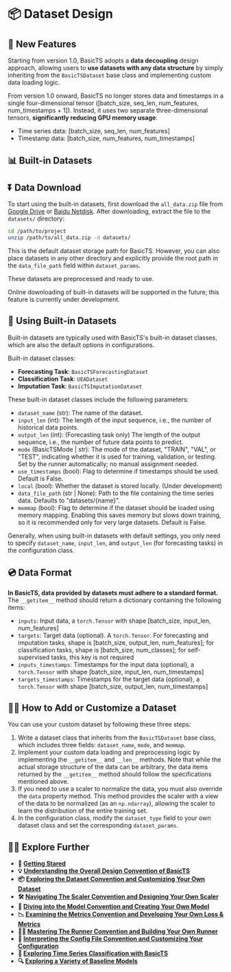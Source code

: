 # 📦 Dataset Design

## 🎸 New Features

Starting from version 1.0, BasicTS adopts a **data decoupling** design approach, allowing users to **use datasets with any data structure** by simply inheriting from the `BasicTSDataset` base class and implementing custom data loading logic.

From version 1.0 onward, BasicTS no longer stores data and timestamps in a single four-dimensional tensor (\[batch_size, seq_len, num_features, num_timestamps + 1\]). Instead, it uses two separate three-dimensional tensors, **significantly reducing GPU memory usage**:
- Time series data: \[batch_size, seq_len, num_features\]
- Timestamp data: \[batch_size, num_features, num_timestamps\]

## 📊 Built-in Datasets

## ⏬ Data Download

To start using the built-in datasets, first download the `all_data.zip` file from [Google Drive](https://drive.google.com/file/d/1m8jh1z4VNMgQ49DRwywyvYYgs3G5WBsB/view?usp=sharing) or [Baidu Netdisk](https://pan.baidu.com/s/1UcZCCKPCeS7mHSnCO4-COA?pwd=j9ev). After downloading, extract the file to the `datasets/` directory:

```bash
cd /path/to/project
unzip /path/to/all_data.zip -d datasets/
```

This is the default dataset storage path for BasicTS. However, you can also place datasets in any other directory and explicitly provide the root path in the `data_file_path` field within `dataset_params`.

These datasets are preprocessed and ready to use.

Online downloading of built-in datasets will be supported in the future; this feature is currently under development.

## 🔬 Using Built-in Datasets

Built-in datasets are typically used with BasicTS's built-in dataset classes, which are also the default options in configurations.

Built-in dataset classes:
- **Forecasting Task**: `BasicTSForecastingDataset`
- **Classification Task**: `UEADataset`
- **Imputation Task**: `BasicTSImputationDataset`

These built-in dataset classes include the following parameters:
- `dataset_name` (str): The name of the dataset.
- `input_len` (int): The length of the input sequence, i.e., the number of historical data points.
- `output_len` (int): (Forecasting task only) The length of the output sequence, i.e., the number of future data points to predict.
- `mode` (BasicTSMode | str): The mode of the dataset, "TRAIN", "VAL", or "TEST", indicating whether it is used for training, validation, or testing. Set by the runner automatically; no manual assignment needed.
- `use_timestamps` (bool): Flag to determine if timestamps should be used. Default is False.
- `local` (bool): Whether the dataset is stored locally. (Under development)
- `data_file_path` (str | None): Path to the file containing the time series data. Defaults to "datasets/{name}".
- `memmap` (bool): Flag to determine if the dataset should be loaded using memory mapping. Enabling this saves memory but slows down training, so it is recommended only for very large datasets. Default is False.

Generally, when using built-in datasets with default settings, you only need to specify `dataset_name`, `input_len`, and `output_len` (for forecasting tasks) in the configuration class.

## 💿 Data Format

**In BasicTS, data provided by datasets must adhere to a standard format.** The `__getitem__` method should return a dictionary containing the following items:
- `inputs`: Input data, a `torch.Tensor` with shape \[batch_size, input_len, num_features\]
- `targets`: Target data (optional). A `torch.Tensor`. For forecasting and imputation tasks, shape is \[batch_size, output_len, num_features\]; for classification tasks, shape is \[batch_size, num_classes\]; for self-supervised tasks, this key is not required
- `inputs_timestamps`: Timestamps for the input data (optional), a `torch.Tensor` with shape \[batch_size, input_len, num_timestamps\]
- `targets_timestamps`: Timestamps for the target data (optional), a `torch.Tensor` with shape \[batch_size, output_len, num_timestamps\]

## 🧑‍🍳 How to Add or Customize a Dataset

You can use your custom dataset by following these three steps:
1. Write a dataset class that inherits from the `BasicTSDataset` base class, which includes three fields: `dataset_name`, `mode`, and `memmap`.
2. Implement your custom data loading and preprocessing logic by implementing the `__getitem__` and `__len__` methods. Note that while the actual storage structure of the data can be arbitrary, the data items returned by the `__getitem__` method should follow the specifications mentioned above.
3. If you need to use a scaler to normalize the data, you must also override the `data` property method. This method provides the scaler with a view of the data to be normalized (as an `np.ndarray`), allowing the scaler to learn the distribution of the entire training set.
4. In the configuration class, modify the `dataset_type` field to your own dataset class and set the corresponding `dataset_params`.

## 🧑‍💻 Explore Further

- **🎉 [Getting Stared](./getting_started.md)**
- **💡 [Understanding the Overall Design Convention of BasicTS](./overall_design.md)**
- **📦 [Exploring the Dataset Convention and Customizing Your Own Dataset](./dataset_design.md)**
- **🛠️ [Navigating The Scaler Convention and Designing Your Own Scaler](./scaler_design.md)**
- **🧠 [Diving into the Model Convention and Creating Your Own Model](./model_design.md)**
- **📉 [Examining the Metrics Convention and Developing Your Own Loss & Metrics](./metrics_design.md)**
- **🏃‍♂️ [Mastering The Runner Convention and Building Your Own Runner](runner_and_pipeline.md)**
- **📜 [Interpreting the Config File Convention and Customizing Your Configuration](./config_design.md)**
- **🎯 [Exploring Time Series Classification with BasicTS](./time_series_classification_cn.md)**
- **🔍 [Exploring a Variety of Baseline Models](../baselines/)**
